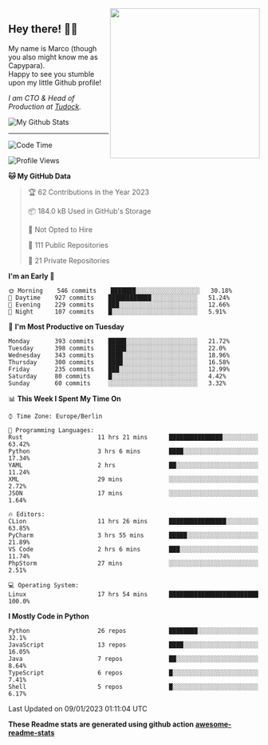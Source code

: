 <img src="https://capypara.de/para_logo.png?a=13" align="right" width="300">

## Hey there! 👋🙃
My name is Marco (though you also might know me as Capypara).  
Happy to see you stumble upon my little Github profile!

*I am CTO & Head of Production at <a href="http://tudock.de">Tudock</a>.*


![My Github Stats](https://github-readme-stats.vercel.app/api?username=theCapypara&show_icons=true&title_color=8ea106&text_color=ffffff&icon_color=8ea106&bg_color=2F343F&hide_border=1)

---
<!--START_SECTION:waka-->
![Code Time](http://img.shields.io/badge/Code%20Time-2%2C027%20hrs%2010%20mins-blue)

![Profile Views](http://img.shields.io/badge/Profile%20Views-4-blue)

**🐱 My GitHub Data** 

> 🏆 62 Contributions in the Year 2023
 > 
> 📦 184.0 kB Used in GitHub's Storage 
 > 
> 🚫 Not Opted to Hire
 > 
> 📜 111 Public Repositories 
 > 
> 🔑 21 Private Repositories  
 > 
**I'm an Early 🐤** 

```text
🌞 Morning    546 commits    ███████░░░░░░░░░░░░░░░░░░   30.18% 
🌆 Daytime    927 commits    ████████████░░░░░░░░░░░░░   51.24% 
🌃 Evening    229 commits    ███░░░░░░░░░░░░░░░░░░░░░░   12.66% 
🌙 Night      107 commits    █░░░░░░░░░░░░░░░░░░░░░░░░   5.91%

```
📅 **I'm Most Productive on Tuesday** 

```text
Monday       393 commits    █████░░░░░░░░░░░░░░░░░░░░   21.72% 
Tuesday      398 commits    █████░░░░░░░░░░░░░░░░░░░░   22.0% 
Wednesday    343 commits    ████░░░░░░░░░░░░░░░░░░░░░   18.96% 
Thursday     300 commits    ████░░░░░░░░░░░░░░░░░░░░░   16.58% 
Friday       235 commits    ███░░░░░░░░░░░░░░░░░░░░░░   12.99% 
Saturday     80 commits     █░░░░░░░░░░░░░░░░░░░░░░░░   4.42% 
Sunday       60 commits     ░░░░░░░░░░░░░░░░░░░░░░░░░   3.32%

```


📊 **This Week I Spent My Time On** 

```text
⌚︎ Time Zone: Europe/Berlin

💬 Programming Languages: 
Rust                     11 hrs 21 mins      ███████████████░░░░░░░░░░   63.42% 
Python                   3 hrs 6 mins        ████░░░░░░░░░░░░░░░░░░░░░   17.34% 
YAML                     2 hrs               ██░░░░░░░░░░░░░░░░░░░░░░░   11.24% 
XML                      29 mins             ░░░░░░░░░░░░░░░░░░░░░░░░░   2.72% 
JSON                     17 mins             ░░░░░░░░░░░░░░░░░░░░░░░░░   1.64%

🔥 Editors: 
CLion                    11 hrs 26 mins      ████████████████░░░░░░░░░   63.85% 
PyCharm                  3 hrs 55 mins       █████░░░░░░░░░░░░░░░░░░░░   21.89% 
VS Code                  2 hrs 6 mins        ███░░░░░░░░░░░░░░░░░░░░░░   11.74% 
PhpStorm                 27 mins             ░░░░░░░░░░░░░░░░░░░░░░░░░   2.51%

💻 Operating System: 
Linux                    17 hrs 54 mins      █████████████████████████   100.0%

```

**I Mostly Code in Python** 

```text
Python                   26 repos            ████████░░░░░░░░░░░░░░░░░   32.1% 
JavaScript               13 repos            ████░░░░░░░░░░░░░░░░░░░░░   16.05% 
Java                     7 repos             ██░░░░░░░░░░░░░░░░░░░░░░░   8.64% 
TypeScript               6 repos             █░░░░░░░░░░░░░░░░░░░░░░░░   7.41% 
Shell                    5 repos             █░░░░░░░░░░░░░░░░░░░░░░░░   6.17%

```



 Last Updated on 09/01/2023 01:11:04 UTC
<!--END_SECTION:waka-->

**These Readme stats are generated using github action [awesome-readme-stats](https://github.com/anmol098/waka-readme-stats)**
